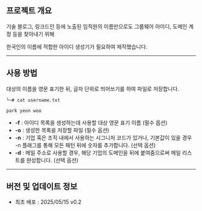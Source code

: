 ## 프로젝트 개요
기술 블로그, 링크드인 등에 노출된 임직원의 이름만으로도 그룹웨어 아이디, 도메인 계정 등을 찾아내기 위해

한국인의 이름에 적합한 아이디 생성기가 필요하여 제작했습니다.

---

## 사용 방법
대상의 이름을 영문 표기한 뒤, 글자 단위로 띄어쓰기를 하여 파일로 저장합니다.
```
└─# cat username.txt

park yeon woo
```

- **-f** : 아이디 목록을 생성하는데 사용할 대상 영문 표기 이름 (필수 옵션)
- **-o** : 생성한 목록을 저장할 파일 (필수 옵션)
- **-n** : 기업 혹은 조직 내에서 사용하는 시그니처 코드가 있거나, 기본값이 있을 경우 -n 플래그를 통해 모든 패턴 뒤에 숫자를 추가합니다. (선택 옵션)
- **-d** : 메일 주소로 사용할 경우, 해당 기업의 도메인을 뒤에 붙여줌으로써 메일 리스트를 완성합니다. (선택 옵션)


---

## 버전 및 업데이트 정보
- 최초 배포 : 2025/05/15 v0.2
